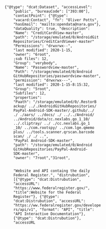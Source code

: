     {"@type": "dcat:Dataset", "accessLevel":
		"public", "bureauCode": ["393:00"],
		"contactPoint": {"@type":
		"vacard:Contact", "fn": "Oliver Potts",
		"hasEmail": "mailto:opendata@nara.gov"},
		"dataQuality": true, "description":
		"Name": "CreditCardView-master",
		"path": "/storage/emulated/0/AndroidGit
		Repositories/CreditCardViewer-master"
		"Permissions": "drwxrwx--",
		"last modified": 2020-1-15,
		"owner": "6root",
		;sub files": 12,
		"Group": "verybody",
		"Name": "Passwordview-master",
		"Path": "/storage/emulated/0/Android
		GitHubRepositories/passwordview-master",
		"permission": "drwxrwx---",
		"last modified": 2020-1-15-8:15:32,
		"Group": "5root",
		"Subfiles": 12,
		"properties":
		"Paath": "/storage/emulated/0/.RestorB
		ackup/ .././AndroidGitHubRepositories/
		PayPal-Android-SDK-master/.github/../
		./ ./aars/ ../docs/ ./ ../../Android/
		../Android/data/cc.nexlabs.go_1_10/
		../.cliptray/ ../ ./cc.nexlabs.go_1
		_10/ ../com.rootspy/ ../com.lge.qmemo
		plus/ ../tools.scanner.qrscan.barcode
		scan/ ./ ./ ..",
		"PayPal Android-SDK-master",
		"path": "/storage/emulated/0/Android
		GitHubRepositories/PayPal-Android-
		SDK-master",
		"owner": "7root","31root",
			 
		
		"Website and API containg the daily
		Federal Register.", "distrubution",
		[{"@type": "dcat:Distrubution",
		"accessURL":
		"https://www.federalregister.gov/",
		"title":Website for the Federal
		Register"}, {"@type":
		"dcat:Distrubution", "accessURL":
		"https://ww.federalregister.gov/develope
		rs/api/v1", "format": "API", "title":
		"API Interactive Documentation"},
		{"@type": "dcat:Distrubution"},
		"accessURL
